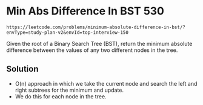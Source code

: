# Min Abs Difference In BST 530

`https://leetcode.com/problems/minimum-absolute-difference-in-bst/?envType=study-plan-v2&envId=top-interview-150`

Given the root of a Binary Search Tree (BST), return the minimum absolute difference between the values of any two different nodes in the tree.

## Solution

- O(n) approach in which we take the current node and search the left and right subtrees for the minimum and update.
- We do this for each node in the tree.

